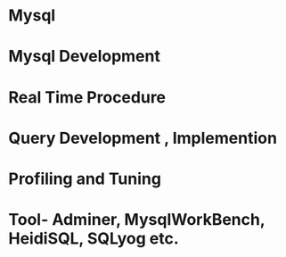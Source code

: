 # Mysql
# Mysql Development
# Real Time Procedure
# Query Development , Implemention
# Profiling and Tuning
# Tool-  Adminer, MysqlWorkBench, HeidiSQL, SQLyog etc.

